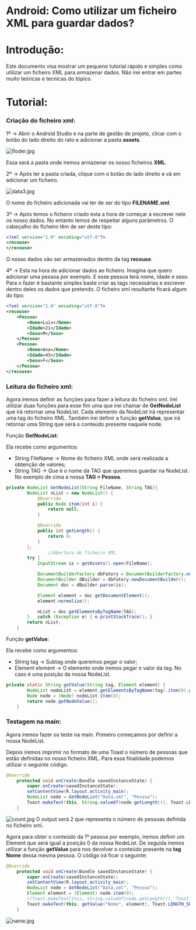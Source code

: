 # Android: Como utilizar um ficheiro XML para guardar dados?

# Introdução:

Este documento visa mostrar um pequeno tutorial rápido e simples como utilizar um ficheiro XML para armazenar dados. Não irei entrar em partes muito teóricas e tecnicas do tópico.

# Tutorial:

### Criação do ficheiro xml:

1º → Abrir o Android Studio e na parte de gestão de projeto, clicar com o botão do lado direito do rato e adicionar a pasta ************assets************.

![floder.jpg](https://user-images.githubusercontent.com/91985039/201702853-038bc904-3568-482c-9073-e146f5c8d5cc.jpg)

Essa será a pasta onde iremos armazenar os nosso ficheiros ******XML******.

2º → Após ter a pasta criada, clique com o botão do lado direito e vá em adicionar um ficheiro.

![data3.jpg](https://user-images.githubusercontent.com/91985039/201701902-837e6a5a-8ff1-43db-8baf-20dfb1485b9a.jpg)

O nome do ficheiro adicionada vai ter de ser do tipo ********************FILENAME.xml********************.

3º → Após temos o ficheiro criado esta a hora de começar a escrever nele os nosso dados. No entanto temos de respeitar alguns parâmetros. O cabeçalho do ficheiro têm de ser deste tipo:

```xml
<?xml version="1.0" encoding="utf-8"?>
<recouse>
</recouse>
```

O nosso dados vão ser armazenados dentro da tag ****************recouse****************.

4º → Esta na hora de adicionar dados ao ficheiro. Imagina que quero adicionar uma pessoa por exemplo. E esse pessoa terá nome, idade e sexo. Para o fazer é bastante simples baste criar as tags necessárias e escrever dentro deles os dados que pretendo. O ficheiro xml resultante ficará algum do tipo:

```xml
<?xml version="1.0" encoding="utf-8"?>
<recouse>
    <Pessoa>
        <Nome>Luis</Nome>
        <Idade>21</Idade>
        <Sexo>M</Sexo>
    </Pessoa>
    <Pessoa>
        <Nome>Ana</Nome>
        <Idade>43</Idade>
        <Sexo>F</Sexo>
    </Pessoa>
</recouse>
```

### Leitura do ficheiro xml:

Agora iremos definir as funções para fazer a leitura do ficheiro xml. Irei utilizar duas funções para esse fim uma que irei chamar de **GetNodeList** que irá retornar uma NodeList. Cada elemento da NodeList irá representar uma tag do ficheiro XML. Também irei definir a função **getValue**, que irá retornar uma String que será o conteúdo presente naquele node.

Função **GetNodeList:**

Ela recebe como argumentos:

- String FileName → Nome do ficheiro XML onde será realizada a obtenção de valores;
- String TAG → Que é o nome da TAG que queremos guardar na NodeList. No exemplo de cima a nossa **TAG = Pessoa**.

```java
private NodeList GetNodeList(String FileName, String TAG){
        NodeList nList = new NodeList() {
            @Override
            public Node item(int i) {
                return null;
            }

            @Override
            public int getLength() {
                return 0;
            }
        };
				//Abertura do ficheiro XML:
        try {
            InputStream is = getAssets().open(FileName);

            DocumentBuilderFactory dbFatory = DocumentBuilderFactory.newInstance();
            DocumentBuilder dBuilder = dbFatory.newDocumentBuilder();
            Document doc = dBuilder.parse(is);

            Element element = doc.getDocumentElement();
            element.normalize();

            nList = doc.getElementsByTagName(TAG);
        }   catch (Exception e) { e.printStackTrace(); }
        return nList;
    }
```

Função **getValue**:

Ela recebe como argumentos:

- String tag → Subtag onde queremos pegar o valor;
- Element element → O elemento onde iremos pegar o valor da tag. No caso é uma posição da nossa NodeList.

```java
private static String getValue(String tag, Element element) {
        NodeList nodeList = element.getElementsByTagName(tag).item(0).getChildNodes();
        Node node = (Node) nodeList.item(0);
        return node.getNodeValue();
    }
```

### Testagem na main:

Agora iremos fazer os teste na main. Primeiro começamos por definir a nossa NodeList.

Depois iremos imprimir no formato de uma Toast o número de pessoas que estão definidas no nosso ficheiro XML. Para essa finalidade podemos utilizar o seguinte código.

```java
@Override
    protected void onCreate(Bundle savedInstanceState) {
        super.onCreate(savedInstanceState);
        setContentView(R.layout.activity_main);
        NodeList node = GetNodeList("Data.xml", "Pessoa");
        Toast.makeText(this, String.valueOf(node.getLength()), Toast.LENGTH_SHORT).show();
    }
```
![count.jpg](https://user-images.githubusercontent.com/91985039/201701277-7833e25a-1e01-4949-b81c-db7f918aa701.jpg)
O output será 2 que representa o número de pessoas definida no ficheiro xml.

Agora para obter o conteúdo da 1º pessoa por exemplo, iremos definir um Element que será igual a posição 0 da nossa NodeList. De seguida iremos utilizar a função **getValue** para nos devolver o conteúdo presente na **tag Nome** dessa mesma pessoa. O código irá ficar o seguinte:
```java
@Override
    protected void onCreate(Bundle savedInstanceState) {
        super.onCreate(savedInstanceState);
        setContentView(R.layout.activity_main);
        NodeList node = GetNodeList("Data.xml", "Pessoa");
        Element element = (Element) node.item(0);
        //Toast.makeText(this, String.valueOf(node.getLength()), Toast.LENGTH_SHORT).show();
        Toast.makeText(this, getValue("Nome", element), Toast.LENGTH_SHORT).show();
    }
```
![name.jpg](https://user-images.githubusercontent.com/91985039/201701259-4fe0296a-36ed-4f34-8028-9ba3afeddb95.jpg)
